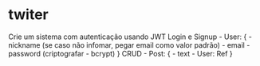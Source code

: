 # twiter
Crie um sistema com autenticação usando JWT  Login e Signup - User: {  - nickname (se caso não infomar, pegar email como valor padrão)  - email  - password (criptografar - bcrypt) }  CRUD - Post: {  - text  - User: Ref }
